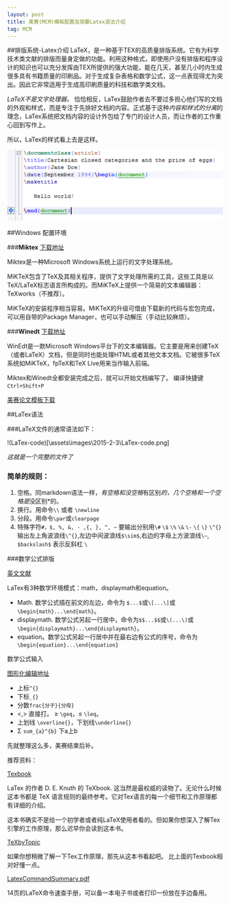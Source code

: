 ```yaml
---
layout: post
title: 美赛(MCM)模板配置及简要Latex语法介绍
tag: MCM
---
```

##排版系统-Latex介绍
LaTeX，是一种基于TEX的高质量排版系统。它有为科学技术类文献的排版而量身定做的功能。利用这种格式，即使用户没有排版和程序设计的知识也可以充分发挥由TEX所提供的强大功能，能在几天，甚至几小时内生成很多具有书籍质量的印刷品。对于生成复杂表格和数学公式，这一点表现得尤为突出。因此它非常适用于生成高印刷质量的科技和数学类文档。

*LaTeX不是文字处理器。* 恰恰相反，LaTex鼓励作者去不要过多担心他们写的文档的外观和样式，而是专注于先排好文档的内容。正式基于这种*内容和样式的分离*的理念，LaTex系统把文档内容的设计外包给了专门的设计人员，而让作者的工作重心回到写作上。

所以，LaTex的样式看上去是这样。

![LaTex-code](\assets\images\2015-2-3\LaTex-code.png)

##Windows 配置环境

###**Miktex** [下载地址](http://miktex.org/download)
 
Miktex是一种Microsoft Windows系统上运行的文字处理系统。

MiKTeX包含了TeX及其相关程序，提供了文字处理所需的工具，这些工具是以TeX/LaTeX标志语言所构成的。而MiKTeX上提供一个简易的文本编辑器：TeXworks（不推荐）。

MiKTeX的安装程序相当容易。MiKTeX的升级可借由下载新的代码与宏包完成，可以用自带的Package Manager，也可以手动解压（手动比较麻烦）。

###**Winedt** [下载地址](http://www.winedt.com/download.html)

WinEdt是一款Microsoft Windows平台下的文本编辑器。它主要是用来创建TeX（或者LaTeX）文档，但是同时也能处理HTML或者其他文本文档。它被很多TeX系统如MiKTeX，fpTeX和TeX Live用来当作输入前端。

Miktex和Winedt全都安装完成之后，就可以开始文档编写了。
编译快捷键`Ctrl+Shift+P`

[美赛论文模板下载](\files\mcmthesis.zip)

##LaTex语法

###LaTeX文件的通常语法如下：

!(LaTex-code)[\assets\images\2015-2-3\LaTex-code.png]

*这就是一个完整的文件了*

### 简单的规则：

1. 空格。同markdown语法一样，*有空格和没空格*有区别*的，几个空格和一个空格是*没区别*的。
2. 换行。用命令`\\` 或者 `\newline`
3. 分段。用命令`\par`或`clearpage`
4. 特殊字符`#，$, %, &, - ,{, }, ^, ~` 要输出分别用`\#` `\$` `\%` `\&` `\-` `\{` `\}` `\^{}` 输出左上角波浪线`\^{}`,左边中间波浪线`$\sim$`,右边的字母上方波浪线`\~`,
 `$backslash$` 表示反斜杠 `\`

###数学公式排版

[英文文献](http://www.personal.ceu.hu/tex/math.htm)

LaTex有3种数学环境模式：math，displaymath和equation。

* Math. 数学公式插在前文的左边，命令为 `$...$`或`\[...\]`或`\begin{math}...\end{math}`。
* displaymath. 数学公式另起一行居中，命令为`$$...$$`或`\(...\)`或`\begin{displaymath}...\end{displaymath}`。
* equation。数学公式另起一行居中并在最右边有公式的序号，命令为`\begin{equation}...\end{equation}`

数学公式输入

[图形化编辑地址](http://www.codecogs.com/latex/eqneditor.php)
* 上标`^{}`
* 下标`_{}`
* 分数`frac{分子}{分母}`
* <,> 直接打。 ≥ `\geq`，≤ `\leq`。
* 上划线 `\overline{}`，下划线`\underline{}`
* Σ `sum_{a}^{b}` 下a上b

先就整理这么多，美赛结束后补。

推荐资料：

[Texbook](\files\texbook.pdf)

LaTex 的作者 D. E. Knuth 的 TeXbook. 这当然是最权威的读物了。无论什么时候这本书都是 TeX 语言规则的最终参考。它对Tex语言的每一个细节和工作原理都有详细的介绍。

这本书确实不是给一个初学者或者纯LaTeX使用者看的。但如果你想深入了解Tex引擎的工作原理，那么迟早你会读到这本书。

[TeXbyTopic](\files\TeXbyTopic.pdf)

如果你想稍微了解一下Tex工作原理，那先从这本书看起吧。
比上面的Texbook相对好懂一点。

[LatexCommandSummary.pdf](\files\LatexCommandSummary.pdf)

14页的LaTeX命令速查手册，可以备一本电子书或者打印一份放在手边备用。






